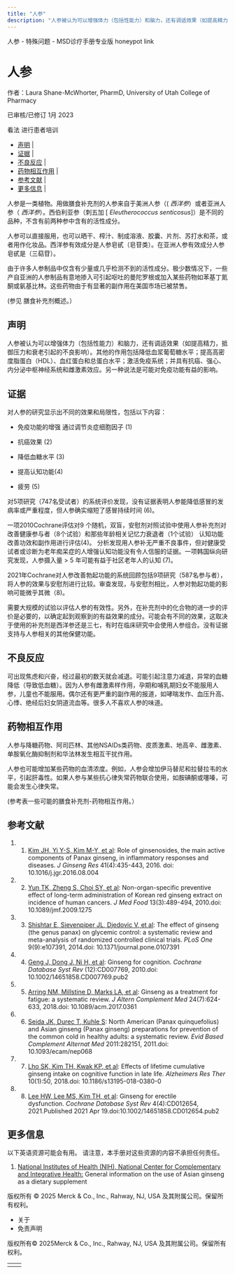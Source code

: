 ```yaml
---
title: "人参"
description: "人参被认为可以增强体力（包括性能力）和脑力，还有调适效果（如提高精力，抵御压力和衰老引起的不良影响）。其他的作用包括降低血浆葡萄糖水平；提高高密度脂蛋白（HDL）、血红蛋白和总蛋白水平；激活免疫系统；并具有抗癌、强心、内分泌中枢神经系统和雌激素效应。另一种说法是可能对免疫功能有益的影响。"
---
```


﻿人参 \- 特殊问题 \- MSD诊疗手册专业版 honeypot link

# 人参

作者：Laura Shane-McWhorter, PharmD, University of Utah College of Pharmacy

已审核/已修订 1月 2023

看法 进行患者培训

- [声明](#声明_v75591510_zh) \|
- [证据](#证据_v75591513_zh) \|
- [不良反应](#不良反应_v75591540_zh) \|
- [药物相互作用](#药物相互作用_v75591544_zh) \|
- [参考文献](#参考文献_v75591550_zh) \|
- [更多信息](#更多信息_v39681710_zh) \|

人参是一类植物。用做膳食补充剂的人参来自于美洲人参（( _西洋参_）或者亚洲人参（ _西洋参_）。西伯利亚参（刺五加 \[ _Eleutherococcus senticosus_\]）是不同的品种，不含有前两种参中含有的活性成分。

人参可以直接服用，也可以晒干、榨汁、制成溶液、胶囊、片剂、苏打水和茶，或者用作化妆品。西洋参有效成分是人参皂甙（皂苷类）。在亚洲人参有效成分人参皂甙是（三萜苷）。

由于许多人参制品中仅含有少量或几乎检测不到的活性成分。极少数情况下，一些产自亚洲的人参制品有意地掺入可引起呕吐的曼陀罗根或加入某些药物如苯基丁氮酮或氨基比林。这些药物由于有显著的副作用在美国市场已被禁售。

(参见 膳食补充剂概述。）

## 声明

人参被认为可以增强体力（包括性能力）和脑力，还有调适效果（如提高精力，抵御压力和衰老引起的不良影响）。其他的作用包括降低血浆葡萄糖水平；提高高密度脂蛋白（HDL）、血红蛋白和总蛋白水平；激活免疫系统；并具有抗癌、强心、内分泌中枢神经系统和雌激素效应。另一种说法是可能对免疫功能有益的影响。

## 证据

对人参的研究显示出不同的效果和局限性，包括以下内容：

- 免疫功能的增强 通过调节炎症细胞因子 (1)

- 抗癌效果 (2)

- 降低血糖水平 (3)

- 提高认知功能(4)

- 疲劳 (5)


对5项研究（747名受试者）的系统评价发现，没有证据表明人参能降低感冒的发病率或严重程度，但人参确实缩短了感冒持续时间 (6)。

一项2010Cochrane评估对9 个随机，双盲，安慰剂对照试验中使用人参补充剂对改善健康参与者（8个试验）和那些年龄相关记忆力衰退者（1个试验） 认知功能改善功效和副作用进行评估(4)。 分析发现用人参补无严重不良事件，但对健康受试者或诊断为老年痴呆症的人增强认知功能没有令人信服的证据。一项韩国纵向研究发现，人参摄入量 \> 5 年可能有益于社区老年人的认知 (7)。

2021年Cochrane对人参改善勃起功能的系统回顾包括9项研究（587名参与者），将人参的效果与安慰剂进行比较。审查发现，与安慰剂相比，人参对勃起功能的影响可能微乎其微（8)。

需要大规模的试验以评估人参的有效性。另外，在补充剂中的化合物的进一步的评价是必要的，以确定起到观察到的有益效果的成分。可能会有不同的效果，这取决于使用的补充剂是西洋参还是三七，有时在临床研究中会使用人参组合。没有证据支持与人参相关的其他保健功能。

## 不良反应

可出现焦虑和兴奋，经过最初的数天就会减退。可能引起注意力减退，异常的血糖降低（导致低血糖）。因为人参有雌激素样作用，孕期和哺乳期妇女不能服用人参，儿童也不能服用。偶尔还有更严重的副作用的报道，如哮喘发作、血压升高、心悸、绝经后妇女阴道流血等。很多人不喜欢人参的味道。

## 药物相互作用

人参与降糖药物、阿司匹林、其他NSAIDs类药物、皮质激素、地高辛、雌激素、单胺氧化酶抑制剂和华法林发生相互干扰作用。

人参也可能增加某些药物的血清浓度。例如，人参会增加伊马替尼和拉替拉韦的水平，引起肝毒性。如果人参与某些抗心律失常药物联合使用，如胺碘酮或噻嗪，可能会发生心律失常。

(参考表一些可能的膳食补充剂-药物相互作用。）

## 参考文献

1. 1. [Kim JH, Yi Y-S, Kim M-Y, et al](https://pubmed.ncbi.nlm.nih.gov/29021688/): Role of ginsenosides, the main active components of Panax ginseng, in inflammatory responses and diseases. _J Ginseng Res_ 41(4):435-443, 2016. doi: 10.1016/j.jgr.2016.08.004

2. 2. [Yun TK, Zheng S, Choi SY, et al](http://www.ncbi.nlm.nih.gov/pubmed/20521975): Non-organ-specific preventive effect of long-term administration of Korean red ginseng extract on incidence of human cancers. _J Med Food_ 13(3):489-494, 2010.doi: 10.1089/jmf.2009.1275

3. 3. [Shishtar E, Sievenpiper JL, Djedovic V, et al](http://www.ncbi.nlm.nih.gov/pubmed/25265315): The effect of ginseng (the genus panax) on glycemic control: a systematic review and meta-analysis of randomized controlled clinical trials. _PLoS One_ 9(9):e107391, 2014.doi: 10.1371/journal.pone.0107391

4. 4. [Geng J, Dong J, Ni H, et al](http://www.ncbi.nlm.nih.gov/pubmed/21154383): Ginseng for cognition. _Cochrane Database Syst Rev_ (12):CD007769, 2010.doi: 10.1002/14651858.CD007769.pub2

5. 5. [Arring NM, Millstine D, Marks LA, et al](https://pubmed.ncbi.nlm.nih.gov/29624410/): Ginseng as a treatment for fatigue: a systematic review. _J Altern Complement Med_ 24(7):624-633, 2018.doi: 10.1089/acm.2017.0361

6. 6. [Seida JK, Durec T, Kuhle S](https://pubmed.ncbi.nlm.nih.gov/19592479/): North American (Panax quinquefolius) and Asian ginseng (Panax ginseng) preparations for prevention of the common cold in healthy adults: a systematic review. _Evid Based Complement Alternat Med_ 2011:282151, 2011.doi: 10.1093/ecam/nep068

7. 7. [Lho SK, Kim TH, Kwak KP, et al](https://alzres.biomedcentral.com/articles/10.1186/s13195-018-0380-0): Effects of lifetime cumulative ginseng intake on cognitive function in late life. _Alzheimers Res Ther_ 10(1):50, 2018.doi: 10.1186/s13195-018-0380-0

8. 8. [Lee HW, Lee MS, Kim TH, et al](https://www.ncbi.nlm.nih.gov/pmc/articles/PMC8094213/): Ginseng for erectile dysfunction. _Cochrane Database Syst Rev_ 4(4):CD012654, 2021.Published 2021 Apr 19.doi:10.1002/14651858.CD012654.pub2


## 更多信息

以下英语资源可能会有用。 请注意，本手册对这些资源的内容不承担任何责任。

1. [National Institutes of Health (NIH), National Center for Complementary and Integrative Health:](http://nccih.nih.gov/health/asianginseng) General information on the use of Asian ginseng as a dietary supplement




版权所有 © 2025
Merck & Co., Inc., Rahway, NJ, USA 及其附属公司。保留所有权利。

- 关于
- 免责声明

版权所有© 2025Merck & Co., Inc., Rahway, NJ, USA 及其附属公司。保留所有权利。

|     |     |
| --- | --- |
|  |  |